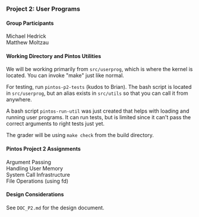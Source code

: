 ### Project 2: User Programs

#### Group Participants
Michael Hedrick  
Matthew Moltzau  

#### Working Directory and Pintos Utilities
We will be working primarily from `src/userprog`, which is where the kernel is
located. You can invoke "make" just like normal.

For testing, run `pintos-p2-tests` (kudos to Brian). The bash script is located
in `src/userprog`, but an alias exists in `src/utils` so that you can call it
from anywhere.

A bash script `pintos-run-util` was just created that helps with loading and
running user programs. It can run tests, but is limited since it can't pass
the correct arguments to right tests just yet.

The grader will be using `make check` from the build directory.

#### Pintos Project 2 Assignments
Argument Passing  
Handling User Memory   
System Call Infrastructure  
File Operations (using fd)  

#### Design Considerations
See `DOC_P2.md` for the design document.
